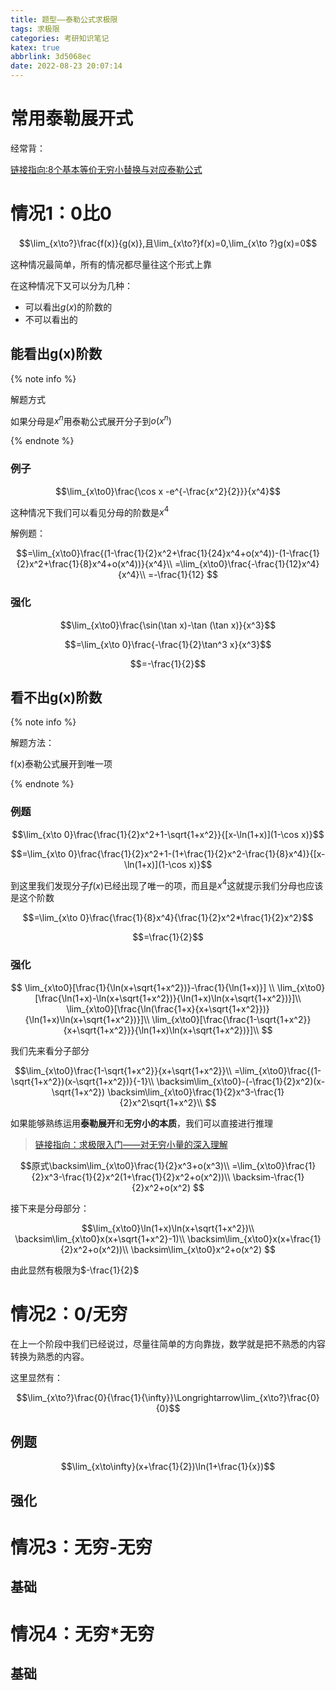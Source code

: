 ```yaml
---
title: 题型——泰勒公式求极限
tags: 求极限
categories: 考研知识笔记
katex: true
abbrlink: 3d5068ec
date: 2022-08-23 20:07:14
---
```


# 常用泰勒展开式

经常背：

[链接指向:8个基本等价无穷小替换与对应泰勒公式](/article/daff9eeb.html)

# 情况1：0比0

$$\lim_{x\to?}\frac{f(x)}{g(x)},且\lim_{x\to?}f(x)=0,\lim_{x\to ?}g(x)=0$$

这种情况最简单，所有的情况都尽量往这个形式上靠

在这种情况下又可以分为几种：

- 可以看出$g(x)$的阶数的
- 不可以看出的

## 能看出g(x)阶数

{% note info %}

解题方式

如果分母是$x^n$用泰勒公式展开分子到$o(x^n)$

{% endnote %}

### 例子

$$\lim_{x\to0}\frac{\cos x -e^{-\frac{x^2}{2}}}{x^4}$$

这种情况下我们可以看见分母的阶数是$x^4$

解例题：

$$=\lim_{x\to0}\frac{(1-\frac{1}{2}x^2+\frac{1}{24}x^4+o(x^4))-(1-\frac{1}{2}x^2+\frac{1}{8}x^4+o(x^4))}{x^4}\\
=\lim_{x\to0}\frac{-\frac{1}{12}x^4}{x^4}\\
=-\frac{1}{12}
$$

### 强化

$$\lim_{x\to0}\frac{\sin(\tan x)-\tan (\tan x)}{x^3}$$

$$=\lim_{x\to 0}\frac{-\frac{1}{2}\tan^3 x}{x^3}$$

$$=-\frac{1}{2}$$

## 看不出g(x)阶数

{% note info %}

解题方法：

f(x)泰勒公式展开到唯一项

{% endnote %}

### 例题

$$\lim_{x\to 0}\frac{\frac{1}{2}x^2+1-\sqrt{1+x^2}}{[x-\ln(1+x)](1-\cos x)}$$

$$=\lim_{x\to 0}\frac{\frac{1}{2}x^2+1-(1+\frac{1}{2}x^2-\frac{1}{8}x^4)}{[x-\ln(1+x)](1-\cos x)}$$

到这里我们发现分子$f(x)$已经出现了唯一的项，而且是$x^4$这就提示我们分母也应该是这个阶数

$$=\lim_{x\to 0}\frac{\frac{1}{8}x^4}{\frac{1}{2}x^2*\frac{1}{2}x^2}$$

$$=\frac{1}{2}$$

### 强化

$$ \lim_{x\to0}[\frac{1}{\ln(x+\sqrt{1+x^2})}-\frac{1}{\ln(1+x)}] \\
    \lim_{x\to0}[\frac{\ln(1+x)-\ln(x+\sqrt{1+x^2})}{\ln(1+x)\ln(x+\sqrt{1+x^2})}]\\
    \lim_{x\to0}[\frac{\ln(\frac{1+x}{x+\sqrt{1+x^2}})}{\ln(1+x)\ln(x+\sqrt{1+x^2})}]\\
    \lim_{x\to0}[\frac{\frac{1-\sqrt{1+x^2}}{x+\sqrt{1+x^2}}}{\ln(1+x)\ln(x+\sqrt{1+x^2})}]\\
$$

我们先来看分子部分

$$\lim_{x\to0}\frac{1-\sqrt{1+x^2}}{x+\sqrt{1+x^2}}\\
=\lim_{x\to0}\frac{(1-\sqrt{1+x^2})(x-\sqrt{1+x^2})}{-1}\\
\backsim\lim_{x\to0}-(-\frac{1}{2}x^2)(x-\sqrt{1+x^2})
\backsim\lim_{x\to0}\frac{1}{2}x^3-\frac{1}{2}x^2\sqrt{1+x^2}\\
$$

如果能够熟练运用**泰勒展开**和**无穷小的本质**，我们可以直接进行推理

> [链接指向：求极限入门——对无穷小量的深入理解](/article/69c07f85.html)

$$原式\backsim\lim_{x\to0}\frac{1}{2}x^3+o(x^3)\\
=\lim_{x\to0}\frac{1}{2}x^3-\frac{1}{2}x^2(1+\frac{1}{2}x^2+o(x^2))\\
\backsim-\frac{1}{2}x^2+o(x^2)
$$

接下来是分母部分：

$$\lim_{x\to0}\ln(1+x)\ln(x+\sqrt{1+x^2})\\
\backsim\lim_{x\to0}x(x+\sqrt{1+x^2}-1)\\
\backsim\lim_{x\to0}x(x+\frac{1}{2}x^2+o(x^2))\\
\backsim\lim_{x\to0}x^2+o(x^2)
$$

由此显然有极限为$-\frac{1}{2}$

# 情况2：0/无穷

在上一个阶段中我们已经说过，尽量往简单的方向靠拢，数学就是把不熟悉的内容转换为熟悉的内容。

这里显然有：

$$\lim_{x\to?}\frac{0}{\frac{1}{\infty}}\Longrightarrow\lim_{x\to?}\frac{0}{0}$$

## 例题

$$\lim_{x\to\infty}(x+\frac{1}{2})\ln(1+\frac{1}{x})$$

## 强化

# 情况3：无穷-无穷

## 基础

# 情况4：无穷*无穷

## 基础

